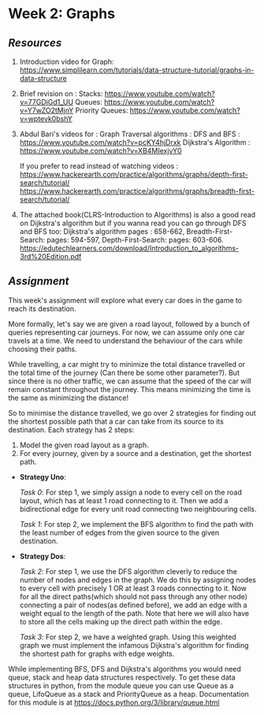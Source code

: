 # **Week 2: Graphs**

## *Resources*

1. Introduction video for Graph: <https://www.simplilearn.com/tutorials/data-structure-tutorial/graphs-in-data-structure>

2. Brief revision on :
Stacks: <https://www.youtube.com/watch?v=77GDiGd1_UU>
Queues: <https://www.youtube.com/watch?v=Y7wZO2tMjnY>
Priority Queues: <https://www.youtube.com/watch?v=wptevk0bshY>

3. Abdul Bari's videos for :
Graph Traversal algorithms : DFS and BFS : <https://www.youtube.com/watch?v=pcKY4hjDrxk>
Dijkstra's Algorithm : <https://www.youtube.com/watch?v=XB4MIexjvY0>

    If you prefer to read instead of watching videos :
    <https://www.hackerearth.com/practice/algorithms/graphs/depth-first-search/tutorial/>
    <https://www.hackerearth.com/practice/algorithms/graphs/breadth-first-search/tutorial/>

4. The attached book(CLRS-Introduction to Algorithms) is  also a good read on Dijkstra's algorithm but if you wanna read you can go through DFS and BFS too:
Dijkstra's algorithm pages : 658-662,
Breadth-First-Search: pages: 594-597,
Depth-First-Search: pages: 603-606.
<https://edutechlearners.com/download/Introduction_to_algorithms-3rd%20Edition.pdf>

## *Assignment*

This week's assignment will explore what every car does in the game to reach its destination.

More formally, let's say we are given a road layout, followed by a bunch of queries representing car journeys. For now, we can assume only one car travels at a time. We need to understand the behaviour of the cars while choosing their paths.

While travelling, a car might try to minimize the total distance travelled or the total time of the journey (Can there be some other parameter?). But since there is no other traffic, we can assume that the speed of the car will remain constant throughout the journey. This means minimizing the time is the same as minimizing the distance!

So to minimise the distance travelled, we go over 2 strategies for finding out the shortest possible path that a car can take from its source to its destination. Each strategy has 2 steps:

1. Model the given road layout as a graph.
2. For every journey, given by a source and a destination, get the shortest path.

- **Strategy Uno**:

    *Task 0*: For step 1, we simply assign a node to every cell on the road layout, which has at least 1 road connecting to it. Then we add a bidirectional edge for every unit road connecting two neighbouring cells.

    *Task 1*: For step 2, we implement the BFS algorithm to find the path with the least number of edges from the given source to the given destination.

- **Strategy Dos**:

    *Task 2*: For step 1, we use the DFS algorithm cleverly to reduce the number of nodes and edges in the graph. We do this by assigning nodes to every cell with precisely 1 OR at least 3 roads connecting to it. Now for all the direct paths(which should not pass through any other node) connecting a pair of nodes(as defined before), we add an edge with a weight equal to the length of the path. Note that here we will also have to store all the cells making up the direct path within the edge.

    *Task 3*: For step 2, we have a weighted graph. Using this weighted graph we must implement the infamous Dijkstra's algorithm for finding the shortest path for graphs with edge weights.

While implementing BFS, DFS and Dijkstra's algorithms you would need queue, stack and heap data structures respectively. To get these data structures in python, from the module queue you can use Queue as a queue, LifoQueue as a stack and PriorityQueue as a heap. Documentation for this module is at <https://docs.python.org/3/library/queue.html>
